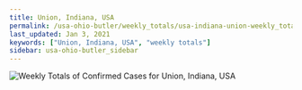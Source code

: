 ```yaml
---
title: Union, Indiana, USA
permalink: /usa-ohio-butler/weekly_totals/usa-indiana-union-weekly_totals.html
last_updated: Jan 3, 2021
keywords: ["Union, Indiana, USA", "weekly totals"]
sidebar: usa-ohio-butler_sidebar
---
```


![Weekly Totals of Confirmed Cases for Union, Indiana, USA](/covid_tracker/images/graphs/usa-indiana-union-weekly_totals_graph.png)
